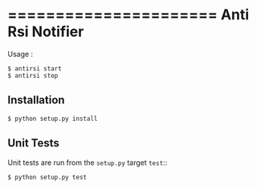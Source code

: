 ======================
Anti Rsi Notifier
======================

Usage : 

    $ antirsi start
    $ antirsi stop


Installation
------------


    $ python setup.py install


Unit Tests
----------

Unit tests are run from the ``setup.py`` target ``test``::

    $ python setup.py test
